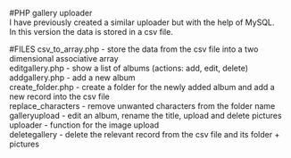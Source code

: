 #PHP gallery uploader  
I have previously created a similar uploader but with the help of MySQL.  
In this version the data is stored in a csv file.  

#FILES
csv_to_array.php - store the data from the csv file into a two dimensional associative array  
editgallery.php - show a list of albums (actions: add, edit, delete)  
addgallery.php - add a new album  
create_folder.php - create a folder for the newly added album and add a new record into the csv file  
replace_characters - remove unwanted characters from the folder name  
galleryupload - edit an album, rename the title, upload and delete pictures  
uploader - function for the image upload  
deletegallery - delete the relevant record from the csv file and its folder + pictures  

